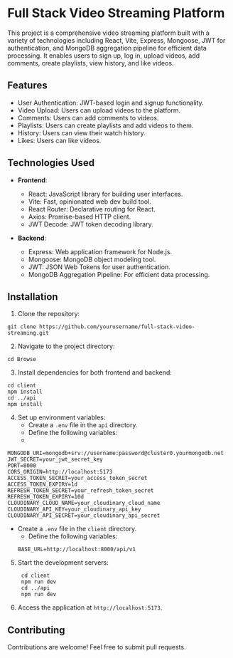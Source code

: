 # Full Stack Video Streaming Platform

This project is a comprehensive video streaming platform built with a variety of technologies including React, Vite, Express, Mongoose, JWT for authentication, and MongoDB aggregation pipeline for efficient data processing. It enables users to sign up, log in, upload videos, add comments, create playlists, view history, and like videos.

## Features

- User Authentication: JWT-based login and signup functionality.
- Video Upload: Users can upload videos to the platform.
- Comments: Users can add comments to videos.
- Playlists: Users can create playlists and add videos to them.
- History: Users can view their watch history.
- Likes: Users can like videos.

## Technologies Used

- **Frontend**:
  - React: JavaScript library for building user interfaces.
  - Vite: Fast, opinionated web dev build tool.
  - React Router: Declarative routing for React.
  - Axios: Promise-based HTTP client.
  - JWT Decode: JWT token decoding library.

- **Backend**:
  - Express: Web application framework for Node.js.
  - Mongoose: MongoDB object modeling tool.
  - JWT: JSON Web Tokens for user authentication.
  - MongoDB Aggregation Pipeline: For efficient data processing.

## Installation

1. Clone the repository:
```
git clone https://github.com/yourusername/full-stack-video-streaming.git
   ```


2. Navigate to the project directory:
```
cd Browse
```

3. Install dependencies for both frontend and backend:
```
cd client
npm install
cd ../api
npm install
   ```


4. Set up environment variables:
   - Create a `.env` file in the `api` directory.
   - Define the following variables:
   - 
 ```
 MONGODB_URI=mongodb+srv://username:password@cluster0.yourmongodb.net
JWT_SECRET=your_jwt_secret_key
PORT=8000
CORS_ORIGIN=http://localhost:5173
ACCESS_TOKEN_SECRET=your_access_token_secret
ACCESS_TOKEN_EXPIRY=1d
REFRESH_TOKEN_SECRET=your_refresh_token_secret
REFRESH_TOKEN_EXPIRY=10d
CLOUDINARY_CLOUD_NAME=your_cloudinary_cloud_name
CLOUDINARY_API_KEY=your_cloudinary_api_key
CLOUDINARY_API_SECRET=your_cloudinary_api_secret
```



- Create a `.env` file in the `client` directory.
   - Define the following variables:
   ```
   BASE_URL=http://localhost:8000/api/v1
  ```


5. Start the development servers:
   ```
    cd client
    npm run dev
    cd ../api
    npm run dev
   ```
  

7. Access the application at `http://localhost:5173`.

## Contributing

Contributions are welcome! Feel free to submit pull requests.

